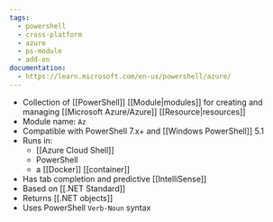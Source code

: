```yaml
---
tags:
  - powershell
  - cross-platform
  - azure
  - ps-module
  - add-on
documentation:
  - https://learn.microsoft.com/en-us/powershell/azure/
---
```

- Collection of [[PowerShell]] [[Module|modules]] for creating and managing [[Microsoft Azure/Azure]] [[Resource|resources]]
- Module name: `Az`
- Compatible with PowerShell 7.x+ and [[Windows PowerShell]] 5.1
- Runs in:
	- [[Azure Cloud Shell]]
	- PowerShell
	-  a [[Docker]] [[container]]
- Has tab completion and predictive [[IntelliSense]]
- Based on [[.NET Standard]]
- Returns [[.NET objects]]
- Uses PowerShell `Verb-Noun` syntax